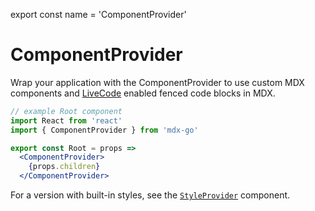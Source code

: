 
export const name = 'ComponentProvider'

# ComponentProvider

Wrap your application with the ComponentProvider to use custom MDX components and [LiveCode](/LiveCode) enabled fenced code blocks in MDX.

```jsx
// example Root component
import React from 'react'
import { ComponentProvider } from 'mdx-go'

export const Root = props =>
  <ComponentProvider>
    {props.children}
  </ComponentProvider>
```

For a version with built-in styles, see the [`StyleProvider`](/StyleProvider) component.

